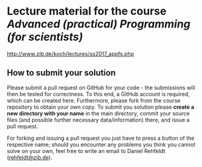 # Lecture material for the course *Advanced (practical) Programming (for scientists)* 

http://www.zib.de/koch/lectures/ss2017_appfs.php

## How to submit your solution

Please submit a pull request on GitHub for your code - the submissions will then be tested for correctness. To this end, a GitHub account is required, which can be created here. Furthermore, please fork from the course repository to obtain your own copy. To submit you solution please **create a new directory with your name** in the main directory, commit your source files (and possible further necessary data/information) there, and issue a pull request.

For forking and issuing a pull request you just have to press a button of the respective name; should you encounter any problems you think you cannot solve on your own, feel free to write an email to Daniel Rehfeldt (rehfeldt@zib.de). 
